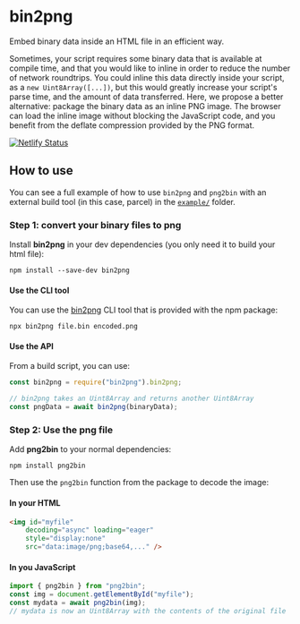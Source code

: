 # bin2png
Embed binary data inside an HTML file in an efficient way.

Sometimes, your script requires some binary data that is available at compile time,
and that you would like to inline in order to reduce the number of network roundtrips.
You could inline this data directly inside your script, as a `new Uint8Array([...])`,
but this would greatly increase your script's parse time, and the amount of data transferred.
Here, we propose a better alternative: package the binary data as an inline PNG image. The browser can load the inline image without blocking the JavaScript code, and you benefit from the deflate compression provided by the PNG format.

[![Netlify Status](https://api.netlify.com/api/v1/badges/7f568d67-7de0-45c8-b308-f6f84261f884/deploy-status)](https://app.netlify.com/sites/bin2png-example/deploys)

## How to use

You can see a full example of how to use `bin2png` and `png2bin` with an external build tool (in this case, parcel) in the [`example/`](./example/) folder. 

### Step 1: convert your binary files to png

Install **bin2png** in your dev dependencies (you only need it to build your html file):
```
npm install --save-dev bin2png
```

#### Use the CLI tool

You can use the [bin2png](https://www.npmjs.com/package/bin2png) CLI tool that is provided with the npm package:

```
npx bin2png file.bin encoded.png
```

#### Use the API
From a build script, you can use:

```js
const bin2png = require("bin2png").bin2png;

// bin2png takes an Uint8Array and returns another Uint8Array
const pngData = await bin2png(binaryData);
```


### Step 2: Use the png file


Add **png2bin** to your normal dependencies:

```
npm install png2bin
```

Then use the `png2bin` function from the package to decode the image:

#### In your HTML
```html
<img id="myfile"
    decoding="async" loading="eager"
    style="display:none"
    src="data:image/png;base64,..." />
```

#### In you JavaScript
```js
import { png2bin } from "png2bin";
const img = document.getElementById("myfile");
const mydata = await png2bin(img);
// mydata is now an Uint8Array with the contents of the original file
```
